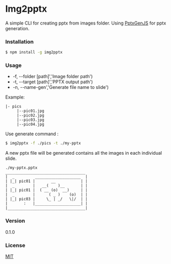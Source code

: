 # Img2pptx
A simple CLI for creating pptx from images folder. Using [PptxGenJS](https://github.com/gitbrent/PptxGenJS) for pptx generation.

### Installation
```bash
$ npm install -g img2pptx
```

### Usage
- -f, --folder [path]','Image folder path')  
- -t, --target [path]','PPTX output path')  
- -n, --name-gen','Generate file name to slide') 

Example: 
```
|- pics  
     |--pic01.jpg  
     |--pic02.jpg  
     |--pic03.jpg  
     |--pic04.jpg  
```

Use generate command : 
```bash
$ img2pptx -f ./pics -t ./my-pptx
```
A new pptx file will be generated contains all the images in each individual slide.
```
./my-pptx.pptx
___________________________________  
|  _         ____________________  |  
| |_| pic01 |       __           | |  
|  _        |   __(    )__       | |  
| |_| pic01 |  ( __ (o)  __)     | |  
|  _        |      ( _ )    (o)  | |  
| |_| pic03 |     \_ | _/   \|/  | |  
|       :   |____________________| |            
|__________________________________|
```

### Version
0.1.0

### License
[MIT](http://opensource.org/licenses/MIT)